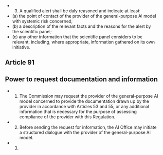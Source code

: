 - 3. A qualified  alert  shall  be  duly  reasoned  and  indicate  at  least:
- (a) the  point  of  contact  of  the  provider  of  the  general-purpose  AI  model  with  systemic  risk  concerned;
- (b) a  description  of  the  relevant  facts  and  the  reasons  for  the  alert  by  the  scientific  panel;
- (c) any  other  information  that  the  scientific  panel  considers  to  be  relevant,  including,  where  appropriate,  information gathered  on  its  own  initiative.
## Article  91
## Power  to request  documentation and information
- 1. The Commission may request the provider of the general-purpose AI model concerned to provide the documentation drawn up by the provider in accordance with Articles 53 and 55, or any additional information that is necessary for  the purpose of assessing  compliance  of  the  provider  with  this  Regulation.
- 2. Before sending the request for information, the AI Office may initiate a structured dialogue with the provider of the general-purpose  AI  model.
- 3. 